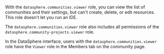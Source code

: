 With the `datasphere.communities.viewer` role, you can view the list of communities and their settings, but can't create, delete, or edit resources. This role doesn't let you run an IDE.

The `datasphere.communities.viewer` role also includes all permissions of the `datasphere.community-projects.viewer` role.

In the DataSphere interface, users with the `datasphere.communities.viewer` role have the `Viewer` role in the Members tab on the community page.